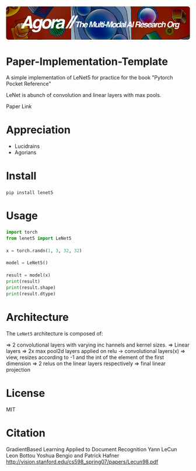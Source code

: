[![Multi-Modality](agorabanner.png)](https://discord.gg/qUtxnK2NMf)

# Paper-Implementation-Template
A simple implementation of LeNet5 for practice for the book "Pytorch Pocket Reference"

LeNet is abunch of convolution and linear layers with max pools.

Paper Link

# Appreciation
* Lucidrains
* Agorians



# Install
`pip install lenet5`

# Usage
```python
import torch
from lenet5 import LeNet5

x = torch.randn(1, 3, 32, 32)

model = LeNet5()

result = model(x)
print(result)
print(result.shape)
print(result.dtype)
```

# Architecture
The `LeNet5` architecture is composed of:

=> 2 convolutional layers with varying inc hannels and kernel sizes.
=> Linear layers
=> 2x max pool2d layers applied on relu -> convolutional layers(x) 
=> view, resizes according to -1 and the int of the element of the first dimension
=> 2 relus on the linear layers respectively
=> final linear projection

# License
MIT

# Citation

GradientBased Learning Applied to Document
Recognition
Yann LeCun Leon Bottou Yoshua Bengio and Patrick Hafner
http://vision.stanford.edu/cs598_spring07/papers/Lecun98.pdf